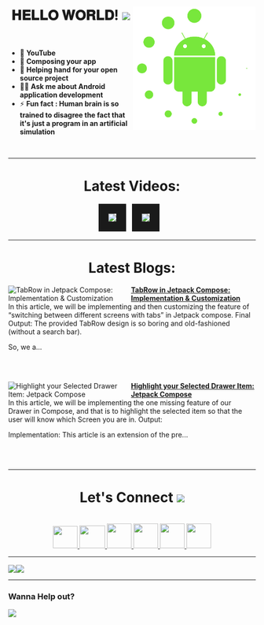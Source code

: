 <!-- intro hello world -->
<h1 align="center">
𝐇𝐄𝐋𝐋𝐎 𝐖𝐎𝐑𝐋𝐃! <img src="GIF/Earth.gif" width="24px">
<img src= "GIF/android_by_deiby_ybied_d3jaevn.gif" height="250px" align="right">
</h1>
<br>

- 💚 **YouTube**
- 🔮 **Composing your app**
- 🤝 **Helping hand for your open source project**
- 👨‍💻 **Ask me about Android application development**
- ⚡ **Fun fact : Human brain is so trained to disagree the fact that it's just a program in an artificial simulation**
<br>


<hr>


<!-- youtube section -->
<h1 align="center">
Latest Videos:
</h1>
<div align = "center">
<!-- YOUTUBE:START --><a href="https://www.youtube.com/watch?v=0ekp8QHh6l4" target="_blank"><img src="https://i.ytimg.com/vi/0ekp8QHh6l4/mqdefault.jpg" height="200px" border="20"></a>&nbsp &nbsp<a href="https://www.youtube.com/watch?v=1jkFSeW5WgA" target="_blank"><img src="https://i.ytimg.com/vi/1jkFSeW5WgA/mqdefault.jpg" height="200px" border="20"></a>&nbsp &nbsp<!-- YOUTUBE:END -->
</div>


<hr>


<h1 align="center">
Latest Blogs:
</h1>
<!-- HASHNODE_BLOG:START -->
<p align="left">
<a href="https://sagar0-0.hashnode.dev/tabrow-in-jetpack-compose" title="TabRow in Jetpack Compose: Implementation & Customization"><img src="https://cdn.hashnode.com/res/hashnode/image/upload/v1678261870667/00f0be5b-35ec-409c-a179-121e95de37d2.png" alt="TabRow in Jetpack Compose: Implementation & Customization" width="250px" align="left" /></a>
<a href="https://sagar0-0.hashnode.dev/tabrow-in-jetpack-compose" title="TabRow in Jetpack Compose: Implementation & Customization"><strong>TabRow in Jetpack Compose: Implementation & Customization</strong></a>
<br/> In this article, we will be implementing and then customizing the feature of “switching between different screens with tabs” in Jetpack compose.
Final Output:
The provided TabRow design is so boring and old-fashioned (without a search bar).

So, we a... </p> <br/> <br/>
<p align="left">
<a href="https://sagar0-0.hashnode.dev/highlight-your-selected-drawer-item" title="Highlight your Selected Drawer Item: Jetpack Compose"><img src="https://cdn.hashnode.com/res/hashnode/image/upload/v1677856838534/e805c55e-f273-404b-b099-41b212effe31.png" alt="Highlight your Selected Drawer Item: Jetpack Compose" width="250px" align="left" /></a>
<a href="https://sagar0-0.hashnode.dev/highlight-your-selected-drawer-item" title="Highlight your Selected Drawer Item: Jetpack Compose"><strong>Highlight your Selected Drawer Item: Jetpack Compose</strong></a>
<br/> In this article, we will be implementing the one missing feature of our Drawer in Compose, and that is to highlight the selected item so that the user will know which Screen you are in.
Output:

Implementation:
This article is an extension of the pre... </p> <br/> <br/>
<!-- HASHNODE_BLOG:END -->
  
  
<hr>


<!-- connect section -->
<h1 align="center">
Let's Connect <img src="GIF/Handshake.gif" width="24px">
</h1>
<div align="center">
<p align="center">
  <br>
  <a href="https://www.youtube.com/channel/UCbXjqGX2O0UW12AIboO2Psw" target="_blank">
    <code><img  height="45" width="50" src="https://brandslogos.com/wp-content/uploads/images/large/youtube-icon-logo.png"></code>
  </a>
  <a href="mailto:sagar.0dev@gmail.com" target="_blank">
    <code><img height="46" width="52" src="https://logos-world.net/wp-content/uploads/2020/11/Gmail-Logo.png"></code>
  </a>
  <a href="https://twitter.com/sagar0_o" target="_blank">
    <code><img height="50" width="50" src="https://www.freepnglogos.com/uploads/twitter-logo-png/twitter-logo-vector-png-clipart-1.png"></code>
  </a>
  <a href="https://www.linkedin.com/in/sagar0-0malhotra/" target="_blank">
    <code><img height="50" width="50" src="https://cdn-icons-png.flaticon.com/512/174/174857.png"></code>
  </a>
  <a href="https://dev.to/sagar0_0" target="_blank">
    <code><img height="50" width="50" src="https://iconape.com/wp-content/files/hl/53010/svg/devto.svg"></code>
  </a>
  <a href="https://www.instagram.com/_sagar_malhotra_/" target="_blank">
    <code><img height="50" width="50" src="http://assets.stickpng.com/images/580b57fcd9996e24bc43c521.png"></code>
  </a>
</p>
</div>


<hr>


<img align="center" height="150px" src="https://github-readme-streak-stats.herokuapp.com/?user=Sagar0-0&theme=dark&hide_border=true"><img align="center" height="160px" src="https://github-readme-stats.vercel.app/api?username=Sagar0-0&show_icons=true&hide_border=true&title_color=94b4a4&amp&icon_color=FFFFFF&amp&text_color=FFFFFF&amp&bg_color=000000&count_private=true&include_all_commits=true">


<hr>


### Wanna Help out?
<a href="https://www.buymeacoffee.com/0sagar0">
  <img src="https://user-images.githubusercontent.com/85388413/197355117-e4a5f6e7-44ee-4303-adb8-3ef39cd18246.jpg" width=200px>
</a>
